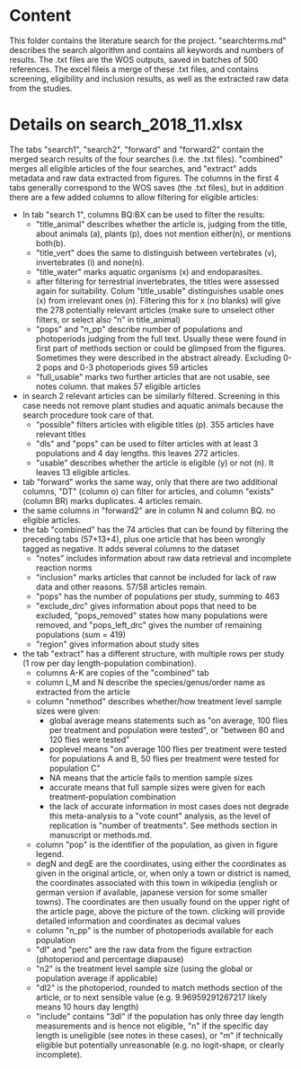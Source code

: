 # Content  

This folder contains the literature search for the project. "searchterms.md" describes the search algorithm and contains all keywords and numbers of results. The .txt files are the WOS outputs, saved in batches of 500 references. The excel fileis a merge of these .txt files, and contains screening, eligibility and inclusion results, as well as the extracted raw data from the studies.

# Details on search_2018_11.xlsx  
The tabs "search1", "search2", "forward" and "forward2" contain the merged search results of the four searches (i.e. the .txt files). "combined" merges all eligible articles of the four searches, and "extract" adds metadata and raw data extracted from figures. The columns in the first 4 tabs generally correspond to the WOS saves (the .txt files), but in addition there are a few added columns to allow filtering for eligible articles:
* In tab "search 1", columns BQ:BX can be used to filter the results:
    * "title_animal" describes whether the article is, judging from the title, about animals (a), plants (p), does not mention either(n), or mentions both(b). 
    * "title_vert" does the same to distinguish between vertebrates (v), invertebrates (i) and none(n).
    * "title_water" marks aquatic organisms (x) and endoparasites. 
    * after filtering for terrestrial invertebrates, the titles were assessed again for suitability. Colum "title_usable" distinguishes usable ones (x) from irrelevant ones (n). Filtering this for x (no blanks) will give the 278 potentially relevant articles (make sure to unselect other filters, or select also "n" in title_animal)
    * "pops" and "n_pp" describe number of populations and photoperiods judging from the full text. Usually these were found in first part of methods section or could be glimpsed from the figures. Sometimes they were described in the abstract already. Excluding 0-2 pops and 0-3 photoperiods gives 59 articles
    * "full_usable" marks two further articles that are not usable, see notes column. that makes 57 eligible articles
* in search 2 relevant articles can be similarly filtered. Screening in this case needs not remove plant studies and aquatic animals because the search procedure took care of that.
    * "possible" filters articles with eligible titles (p). 355 articles have relevant titles
    * "dls" and "pops" can be used to filter articles with at least 3 populations and 4 day lengths. this leaves 272 articles. 
    * "usable" describes whether the article is eligible (y) or not (n). It leaves 13 eligible articles.
* tab "forward" works the same way, only that there are two additional columns, "DT" (column o) can filter for articles, and column "exists" (column BR) marks duplicates. 4 articles remain.
* the same columns in "forward2" are in column N and column BQ. no eligible articles.
* the tab "combined" has the 74 articles that can be found by filtering the preceding tabs (57+13+4), plus one article that has been wrongly tagged as negative. It adds several columns to the dataset
    * "notes" includes information about raw data retrieval and incomplete reaction norms
    * "inclusion" marks articles that cannot be included for lack of raw data and other reasons. 57/58 articles remain.
    * "pops" has the number of populations per study, summing to 463
    * "exclude_drc" gives information about pops that need to be excluded, "pops_removed" states how many populations were removed, and "pops_left_drc" gives the number of remaining populations (sum = 419)
    * "region" gives information about study sites
* the tab "extract" has a different structure, with multiple rows per study (1 row per day length-population combination). 
    * columns A-K are copies of the "combined" tab
    * column L,M and N describe the species/genus/order name as extracted from the article
    * column "nmethod" describes whether/how treatment level sample sizes were given: 
        * global average means statements such as "on average, 100 flies per treatment and population were tested", or "between 80 and 120 flies were tested"  
        * poplevel means "on average 100 flies per treatment were tested for populations A and B, 50 flies per treatment were tested for population C"
        * NA means that the article fails to mention sample sizes
        * accurate means that full sample sizes were given for each treatment-population combination
        * the lack of accurate information in most cases does not degrade this meta-analysis to a "vote count" analysis, as the level of replication is "number of treatments". See methods section in manuscript or methods.md.
    * column "pop" is the identifier of the population, as given in figure legend. 
    * degN and degE are the coordinates, using either the coordinates as given in the original article, or, when only a town or district is named, the coordinates associated with this town in wikipedia (english or german version if available, japanese version for some smaller towns). The coordinates are then usually found on the upper right of the article page, above the picture of the town. clicking will provide detailed information and coordinates as decimal values
    * column "n_pp" is the number of photoperiods available for each population
    * "dl" and "perc" are the raw data from the figure extraction (photoperiod and percentage diapause)
    * "n2" is the treatment level sample size (using the global or population average if applicable)
    * "dl2" is the photoperiod, rounded to match methods section of the article, or to next sensible value (e.g. 9.96959291267217 likely means 10 hours day length)
    * "include" contains "3dl" if the population has only three day length measurements and is hence not eligible, "n" if the specific day length is uneligible (see notes in these cases), or "m" if technically eligible but potentially unreasonable (e.g. no logit-shape, or clearly incomplete). 
